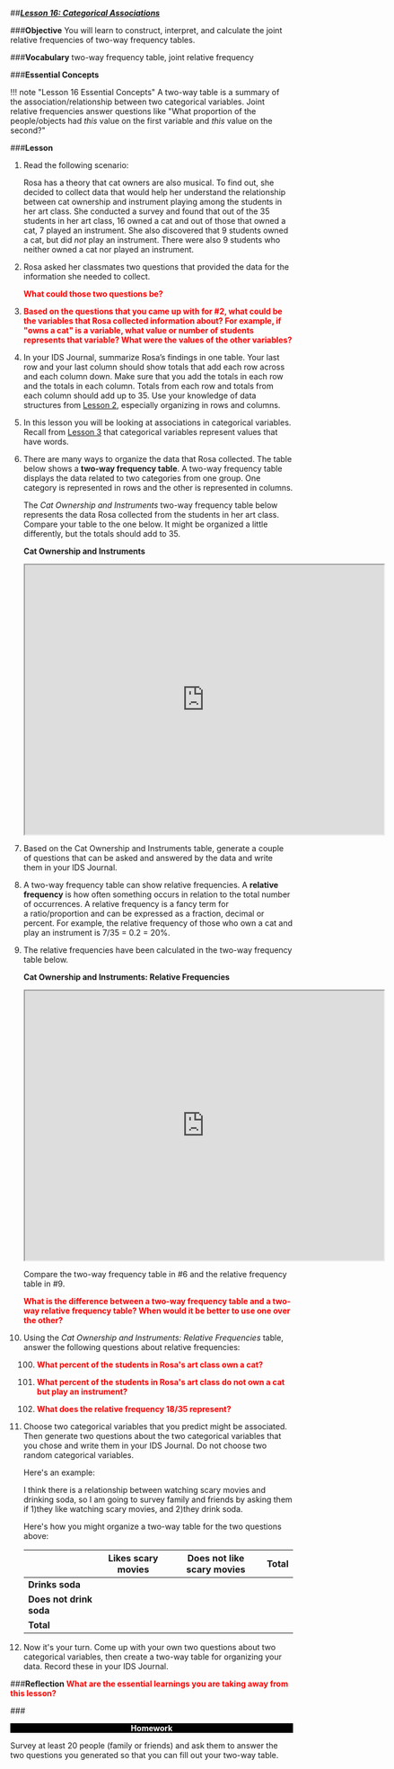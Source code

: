 ##***<u>Lesson 16: Categorical Associations</u>***

###**Objective**
You will learn to construct, interpret, and calculate the joint relative frequencies of two-way frequency
tables.

###**Vocabulary**
two-way frequency table, joint relative frequency


###**Essential Concepts**

!!! note "Lesson 16 Essential Concepts"
    A two-way table is a summary of the association/relationship between two
    categorical variables. Joint relative frequencies answer questions like "What proportion of the
    people/objects had *this* value on the first variable and *this* value on the second?"
                                                                
###**Lesson**
1. Read the following scenario:

    Rosa has a theory that cat owners are also musical. To find out, she decided to collect data that would help her understand the relationship between cat ownership and instrument playing among the students in her art class. She conducted a survey and found that out of the 35 students in her art class, 16 owned a cat and out of those that owned a cat, 7 played an instrument. She also discovered that 9 students owned a cat, but did *not* play an instrument. There were also 9 students who neither owned a cat nor played an instrument.

2. Rosa asked her classmates two questions that provided the data for the information she needed to collect. 
    
    <strong style="color: red;">What could those two questions be?</strong>

3. <strong style="color: red;">Based on the questions that you came up with for #2, what could be the variables that Rosa collected information about? For example, if "owns a cat" is a variable, what value or number of students represents that variable? What were the values of the other variables?</strong>

4. In your IDS Journal, summarize Rosa’s findings in one table. Your last row and your last column should show totals that add each row across and each column down. Make sure that you add the totals in each row and the totals in each column. Totals from each row and totals from each column should add up to 35. Use your knowledge of data structures from [Lesson 2](lesson2.md), especially organizing in rows and columns.

5. In this lesson you will be looking at associations in categorical variables. Recall from [Lesson 3](lesson3.md) that categorical variables represent values that have words.

6. There are many ways to organize the data that Rosa collected. The table below shows a **two-way frequency table**. A two-way frequency table displays the data related to two categories from one group. One category is represented in rows and the other is represented in columns.

    The *Cat Ownership and Instruments* two-way frequency table below represents the
data Rosa collected from the students in her art class. Compare your table to the one below. It might be organized a little differently, but the totals should add to 35.

    **Cat Ownership and Instruments**

    <iframe src="https://drive.google.com/file/d/1VeE8SwZsYXPu7Qbetx-njpmgi-ZrIV6m/preview" width="640" height="480"></iframe>

7. Based on the Cat Ownership and Instruments table, generate a couple of questions that can be asked and answered by the data and write them in your IDS Journal.

8. A two-way frequency table can show relative frequencies. A **relative frequency** is how often something occurs in relation to the total number of occurrences. A relative frequency is a fancy term for a ratio/proportion and can be expressed as a fraction, decimal or percent. For example, the relative frequency of those who own a cat and play an instrument is 7/35 = 0.2 = 20%.


9. The relative frequencies have been calculated in the two-way frequency table below.

  
    **Cat Ownership and Instruments: Relative Frequencies**

    
    <iframe src="https://drive.google.com/file/d/1oPTd6zovX8K41Rf3z87rd51gt0YOxOC_/preview" width="640" height="480"></iframe>


      Compare the two-way frequency table in #6 and the relative frequency table in #9. 
      
      <strong style="color: red;">What is the difference between a two-way frequency table and a two-way relative frequency table?  When would it be better to use one over the other?</strong>
    

10. Using the *Cat Ownership and Instruments: Relative Frequencies* table, answer the following questions about relative frequencies:

    100. <strong style="color: red;">What percent of the students in Rosa's art class own a cat?</strong>

    100. <strong style="color: red;">What percent of the students in Rosa's art class do not own a cat but play an instrument?</strong>

    100. <strong style="color: red;">What does the **relative frequency** 18/35 represent?</strong>


11. Choose two categorical variables that you predict might be associated. Then generate two questions about the two categorical variables that you chose and write them in your IDS Journal. Do not choose two random categorical variables.</strong> 

    Here's an example:

    I think there is a relationship between watching scary movies and drinking soda, so I am going to survey family and friends by asking them if 1)they like watching scary movies, and 2)they drink soda.

    Here's how you might organize a two-way table for the two questions above:

    |  | **Likes scary movies** | **Does not like scary movies** | **Total** |
    | ------------ | ------------- | ------------ | ------------ |
    | **Drinks soda** |  |  |  |
    | **Does not drink soda** |  |  |  |
    | **Total** |  |  |  |


12. Now it's your turn. Come up with your own two questions about two categorical variables, then create a two-way table for organizing your data. Record these in your IDS Journal.


###**Reflection**
<strong style="color: red;">What are the essential learnings you are taking away from this lesson?</strong> 
     

###<p style="background: black; color: white; text-align: center;">**Homework**</p>

Survey at least 20 people (family or friends) and ask them to answer the two questions you generated so that you can fill out your two-way table.